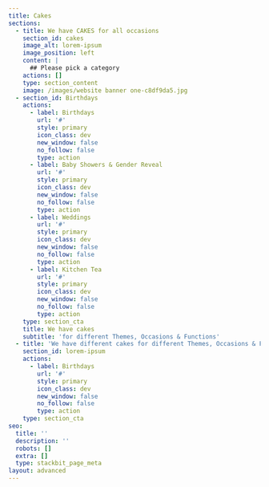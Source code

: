 ```yaml
---
title: Cakes
sections:
  - title: We have CAKES for all occasions
    section_id: cakes
    image_alt: lorem-ipsum
    image_position: left
    content: |
      ## Please pick a category
    actions: []
    type: section_content
    image: /images/website banner one-c8df9da5.jpg
  - section_id: Birthdays
    actions:
      - label: Birthdays
        url: '#'
        style: primary
        icon_class: dev
        new_window: false
        no_follow: false
        type: action
      - label: Baby Showers & Gender Reveal
        url: '#'
        style: primary
        icon_class: dev
        new_window: false
        no_follow: false
        type: action
      - label: Weddings
        url: '#'
        style: primary
        icon_class: dev
        new_window: false
        no_follow: false
        type: action
      - label: Kitchen Tea
        url: '#'
        style: primary
        icon_class: dev
        new_window: false
        no_follow: false
        type: action
    type: section_cta
    title: We have cakes
    subtitle: 'for different Themes, Occasions & Functions'
  - title: 'We have different cakes for different Themes, Occasions & Functions'
    section_id: lorem-ipsum
    actions:
      - label: Birthdays
        url: '#'
        style: primary
        icon_class: dev
        new_window: false
        no_follow: false
        type: action
    type: section_cta
seo:
  title: ''
  description: ''
  robots: []
  extra: []
  type: stackbit_page_meta
layout: advanced
---
```

